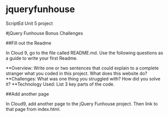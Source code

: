 # jqueryfunhouse
ScriptEd Unit 5 project

#jQuery Funhouse Bonus Challenges

##Fill out the Readme

In Cloud 9, go to the file called README.md. Use the following questions as a guide to write your first Readme.

**Overview: Write one or two sentences that could explain to a complete stranger what you coded in this project. What does this website do?
**Challenges: What was one thing you struggled with? How did you solve it?
**Technology Used: List 3 key parts of the code. 

##Add another page

In Cloud9, add another page to the jQuery Funhouse project. Then link to that page from index.html.

